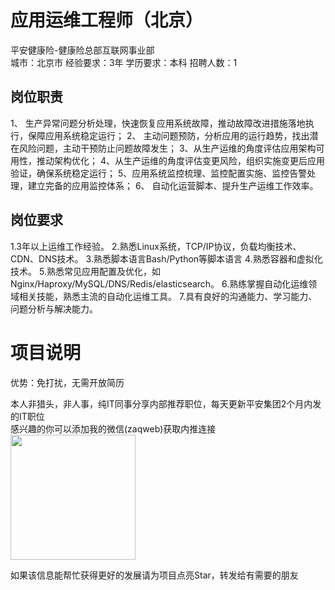 # 应用运维工程师（北京）
平安健康险-健康险总部互联网事业部  
城市：北京市 经验要求：3年 学历要求：本科  招聘人数：1

## 岗位职责
1、 生产异常问题分析处理，快速恢复应用系统故障，推动故障改进措施落地执行，保障应用系统稳定运行；
 2、 主动问题预防，分析应用的运行趋势，找出潜在风险问题，主动干预防止问题故障发生；
 3、从生产运维的角度评估应用架构可用性，推动架构优化；
 4、从生产运维的角度评估变更风险，组织实施变更后应用验证，确保系统稳定运行；
 5、应用系统监控梳理、监控配置实施、监控告警处理，建立完备的应用监控体系；
 6、 自动化运营脚本、提升生产运维工作效率。

## 岗位要求
1.3年以上运维工作经验。
 2.熟悉Linux系统，TCP/IP协议，负载均衡技术、CDN、DNS技术。
 3.熟悉脚本语言Bash/Python等脚本语言
 4.熟悉容器和虚拟化技术。
 5.熟悉常见应用配置及优化，如Nginx/Haproxy/MySQL/DNS/Redis/elasticsearch。
 6.熟练掌握自动化运维领域相关技能，熟悉主流的自动化运维工具。
 7.具有良好的沟通能力、学习能力、问题分析与解决能力。

# 项目说明

优势：免打扰，无需开放简历

本人非猎头，非人事，纯IT同事分享内部推荐职位，每天更新平安集团2个月内发的IT职位  
感兴趣的你可以添加我的微信(zaqweb)获取内推连接  
<img src="https://github.com/zaqweb/PA-IT-JOBS/blob/master/WechatICode.jpeg"  height="200" width="200">

如果该信息能帮忙获得更好的发展请为项目点亮Star，转发给有需要的朋友





